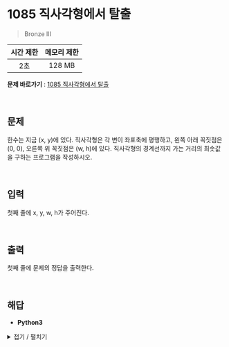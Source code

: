# 1085 직사각형에서 탈출
> Bronze III

|시간 제한|메모리 제한|
|:---:|:---:|
|2초|128 MB|

**문제 바로가기** : [1085 직사각형에서 탈출](https://www.acmicpc.net/problem/1085 "1085 직사각형에서 탈출")

</br>

## 문제
한수는 지금 (x, y)에 있다. 직사각형은 각 변이 좌표축에 평행하고, 왼쪽 아래 꼭짓점은 (0, 0), 오른쪽 위 꼭짓점은 (w, h)에 있다. 직사각형의 경계선까지 가는 거리의 최솟값을 구하는 프로그램을 작성하시오.

</br>

## 입력
첫째 줄에 x, y, w, h가 주어진다.

</br>

## 출력
첫째 줄에 문제의 정답을 출력한다.

</br>

## 해답
- **Python3**
<details>
<summary>접기 / 펼치기</summary>
<div markdown="1">

```py
x, y, w, h = map(int, input().split())
print( min( min(w - x, x) , min(h - y, y) ) )
```

</div>
</details>